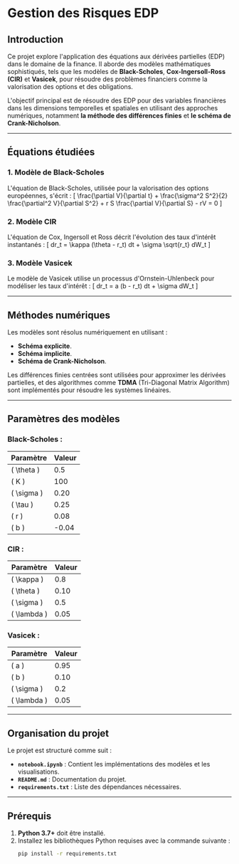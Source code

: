 # Gestion des Risques EDP

## Introduction
Ce projet explore l'application des équations aux dérivées partielles (EDP) dans le domaine de la finance. Il aborde des modèles mathématiques sophistiqués, tels que les modèles de **Black-Scholes**, **Cox-Ingersoll-Ross (CIR)** et **Vasicek**, pour résoudre des problèmes financiers comme la valorisation des options et des obligations.

L'objectif principal est de résoudre des EDP pour des variables financières dans les dimensions temporelles et spatiales en utilisant des approches numériques, notamment **la méthode des différences finies** et **le schéma de Crank-Nicholson**.

---

## Équations étudiées

### 1. Modèle de Black-Scholes
L'équation de Black-Scholes, utilisée pour la valorisation des options européennes, s'écrit :
\[
\frac{\partial V}{\partial t} + \frac{\sigma^2 S^2}{2} \frac{\partial^2 V}{\partial S^2} + r S \frac{\partial V}{\partial S} - rV = 0
\]

### 2. Modèle CIR
L'équation de Cox, Ingersoll et Ross décrit l'évolution des taux d'intérêt instantanés :
\[
dr_t = \kappa (\theta - r_t) dt + \sigma \sqrt{r_t} dW_t
\]

### 3. Modèle Vasicek
Le modèle de Vasicek utilise un processus d'Ornstein-Uhlenbeck pour modéliser les taux d'intérêt :
\[
dr_t = a (b - r_t) dt + \sigma dW_t
\]

---

## Méthodes numériques
Les modèles sont résolus numériquement en utilisant :
- **Schéma explicite**.
- **Schéma implicite**.
- **Schéma de Crank-Nicholson**.

Les différences finies centrées sont utilisées pour approximer les dérivées partielles, et des algorithmes comme **TDMA** (Tri-Diagonal Matrix Algorithm) sont implémentés pour résoudre les systèmes linéaires.

---

## Paramètres des modèles

### Black-Scholes :
| Paramètre | Valeur |
|-----------|--------|
| \( \theta \) | 0.5    |
| \( K \)     | 100    |
| \( \sigma \) | 0.20   |
| \( \tau \)  | 0.25   |
| \( r \)     | 0.08   |
| \( b \)     | -0.04  |

### CIR :
| Paramètre | Valeur |
|-----------|--------|
| \( \kappa \) | 0.8    |
| \( \theta \) | 0.10   |
| \( \sigma \) | 0.5    |
| \( \lambda \) | 0.05  |

### Vasicek :
| Paramètre | Valeur |
|-----------|--------|
| \( a \)     | 0.95   |
| \( b \)     | 0.10   |
| \( \sigma \) | 0.2    |
| \( \lambda \) | 0.05  |

---

## Organisation du projet
Le projet est structuré comme suit :
- **`notebook.ipynb`** : Contient les implémentations des modèles et les visualisations.
- **`README.md`** : Documentation du projet.
- **`requirements.txt`** : Liste des dépendances nécessaires.

---

## Prérequis
1. **Python 3.7+** doit être installé.
2. Installez les bibliothèques Python requises avec la commande suivante :
   ```bash
   pip install -r requirements.txt
